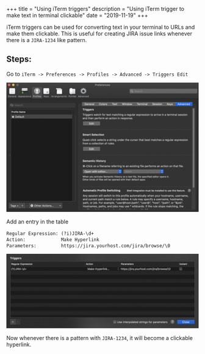 +++
title = "Using iTerm triggers"
description = "Using iTerm trigger to make text in terminal clickable"
date = "2019-11-19"
+++

iTerm triggers can be used for converting text in your terminal to URLs and make them clickable. This is useful for creating JIRA issue links whenever there is a `JIRA-1234` like pattern.

## Steps: 

Go to 
`iTerm -> Preferences -> Profiles -> Advanced -> Triggers Edit`

![iterm preference](images/_iterm_screenshot.png)

Add an entry in the table

```
Regular Expression: (?i)JIRA-\d+
Action:             Make Hyperlink
Parameters:         https://jira.yourhost.com/jira/browse/\0
```

![table](images/_table.png)

Now whenever there is a pattern with `JIRA-1234`, it will become a clickable hyperlink.
